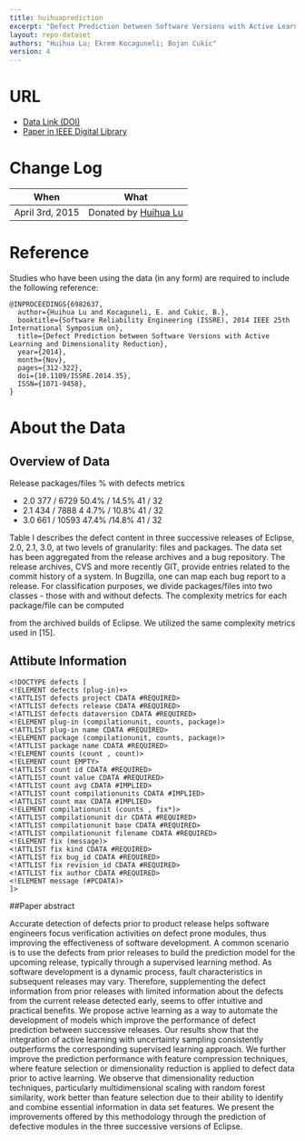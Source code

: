 ```yaml
---
title: huihuaprediction
excerpt: "Defect Prediction between Software Versions with Active Learning and Dimensionality Reduction"
layout: repo-dataset
authors: "Huihua Lu; Ekrem Kocaguneli; Bojan Cukic"
version: 4
---
```


# URL

* [Data Link (DOI)](https://doi.org/10.5281/zenodo.268430)
* [Paper in IEEE Digital Library](http://ieeexplore.ieee.org/xpl/articleDetails.jsp?arnumber=6982637)

# Change Log

When | What
---- | ----
April 3rd, 2015| Donated by [Huihua Lu](/repo/people/data-donors/promise4.html)

# Reference

Studies who have been using the data (in any form) are required to include the following reference:

```
@INPROCEEDINGS{6982637,
  author={Huihua Lu and Kocaguneli, E. and Cukic, B.},
  booktitle={Software Reliability Engineering (ISSRE), 2014 IEEE 25th International Symposium on},
  title={Defect Prediction between Software Versions with Active Learning and Dimensionality Reduction},
  year={2014},
  month={Nov},
  pages={312-322},
  doi={10.1109/ISSRE.2014.35},
  ISSN={1071-9458},
}
```

# About the Data

## Overview of Data

Release packages/files % with defects metrics

+ 2.0 377 / 6729 50.4% / 14.5% 41 / 32
+ 2.1 434 / 7888 4 4.7% / 10.8% 41 / 32
+ 3.0 661 / 10593 47.4% /14.8% 41 / 32

Table I describes the defect content in three successive
releases of Eclipse, 2.0, 2.1, 3.0, at two levels of granularity:
files and packages. The data set has been aggregated from the
release archives and a bug repository. The release archives,
CVS and more recently GIT, provide entries related to the
commit history of a system. In Bugzilla, one can map each
bug report to a release. For classification purposes, we divide packages/files into two classes - those with and without defects.
The complexity metrics for each package/file can be computed

from the archived builds of Eclipse. We utilized the same
complexity metrics used in [15].

## Attibute Information

```
<!DOCTYPE defects [
<!ELEMENT defects (plug-in)+>
<!ATTLIST defects project CDATA #REQUIRED>
<!ATTLIST defects release CDATA #REQUIRED>
<!ATTLIST defects dataversion CDATA #REQUIRED>
<!ELEMENT plug-in (compilationunit, counts, package)>
<!ATTLIST plug-in name CDATA #REQUIRED>
<!ELEMENT package (compilationunit, counts, package)>
<!ATTLIST package name CDATA #REQUIRED>
<!ELEMENT counts (count , count)>
<!ELEMENT count EMPTY>
<!ATTLIST count id CDATA #REQUIRED>
<!ATTLIST count value CDATA #REQUIRED>
<!ATTLIST count avg CDATA #IMPLIED>
<!ATTLIST count compilationunits CDATA #IMPLIED>
<!ATTLIST count max CDATA #IMPLIED>
<!ELEMENT compilationunit (counts , fix*)>
<!ATTLIST compilationunit dir CDATA #REQUIRED>
<!ATTLIST compilationunit base CDATA #REQUIRED>
<!ATTLIST compilationunit filename CDATA #REQUIRED>
<!ELEMENT fix (message)>
<!ATTLIST fix kind CDATA #REQUIRED>
<!ATTLIST fix bug_id CDATA #REQUIRED>
<!ATTLIST fix revision_id CDATA #REQUIRED>
<!ATTLIST fix author CDATA #REQUIRED>
<!ELEMENT message (#PCDATA)>
]>
```


##Paper abstract

Accurate detection of defects prior to product release helps software engineers focus verification activities on defect prone modules, thus improving the effectiveness of software development. A common scenario is to use the defects from prior releases to build the prediction model for the upcoming release, typically through a supervised learning method. As software development is a dynamic process, fault characteristics in subsequent releases may vary. Therefore, supplementing the defect information from prior releases with limited information about the defects from the current release detected early, seems to offer intuitive and practical benefits. We propose active learning as a way to automate the development of models which improve the performance of defect prediction between successive releases. Our results show that the integration of active learning with uncertainty sampling consistently outperforms the corresponding supervised learning approach. We further improve the prediction performance with feature compression techniques, where feature selection or dimensionality reduction is applied to defect data prior to active learning. We observe that dimensionality reduction techniques, particularly multidimensional scaling with random forest similarity, work better than feature selection due to their ability to identify and combine essential information in data set features. We present the improvements offered by this methodology through the prediction of defective modules in the three successive versions of Eclipse.
